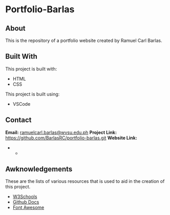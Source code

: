 # Portfolio-Barlas
## About
This is the repository of a portfolio website created by Ramuel Carl Barlas.

## Built With
This project is built with:
* HTML
* CSS

This project is built using:
* VSCode


## Contact
<b>Email:</b>
ramuelcarl.barlas@wvsu.edu.ph
<b>Project Link:</b>
https://github.com/BarlasRC/portfolio-barlas.git
<b>Website Link:</b>
- -

## Awknowledgements
These are the lists of various resources that is used to aid in the creation of this project.

* [W3Schools](https://www.w3schools.com/)
* [Github Docs](docs.github.com)
* [Font Awesome](https://fontawesome.com/icons)